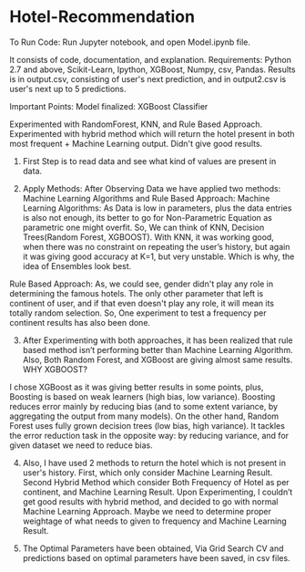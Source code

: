 # Hotel-Recommendation

To Run Code: Run Jupyter notebook, and open Model.ipynb file. 

It consists of code, documentation, and explanation. Requirements: Python 2.7 and above, Scikit-Learn, Ipython, XGBoost, Numpy, csv, Pandas. Results is in output.csv, consisting of user's next prediction, and in output2.csv is user's next up to 5 predictions.

Important Points: Model finalized: XGBoost Classifier

Experimented with RandomForest, KNN, and Rule Based Approach. Experimented with hybrid method which will return the hotel present in both most frequent + Machine Learning output. Didn't give good results.

1. First Step is to read data and see what kind of values are present in data.

2. Apply Methods: After Observing Data we have applied two methods: Machine Learning Algorithms and Rule Based Approach:
Machine Learning Algorithms: As Data is low in parameters, plus the data entries is also not enough, its better to go for Non-Parametric Equation as parametric one might overfit. So, We can think of KNN, Decision Trees(Random Forest, XGBOOST). With KNN, it was working good, when there was no constraint on repeating the user’s history, but again it was giving good accuracy at K=1, but very unstable. Which is why, the idea of Ensembles look best.

Rule Based Approach: As, we could see, gender didn't play any role in determining the famous hotels. The only other parameter that left is continent of user, and if that even doesn't play any role, it will mean its totally random selection. So, One experiment to test a frequency per continent results has also been done.

3. After Experimenting with both approaches, it has been realized that rule based method isn’t performing better than Machine Learning Algorithm. Also, Both Random Forest, and XGBoost are giving almost same results.
WHY XGBOOST?

I chose XGBoost as it was giving better results in some points, plus, Boosting is based on weak learners (high bias, low variance). Boosting reduces error mainly by reducing bias (and to some extent variance, by aggregating the output from many models). On the other hand, Random Forest uses fully grown decision trees (low bias, high variance). It tackles the error reduction task in the opposite way: by reducing variance, and for given dataset we need to reduce bias.


4. Also, I have used 2 methods to return the hotel which is not present in user's history. First, which only consider Machine Learning Result. Second Hybrid Method which consider Both Frequency of Hotel as per continent, and Machine Learning Result. Upon Experimenting, I couldn’t get good results with hybrid method, and decided to go with normal Machine Learning Approach. Maybe we need to determine proper weightage of what needs to given to frequency and Machine Learning Result.


5. The Optimal Parameters have been obtained, Via Grid Search CV and predictions based on optimal parameters have been saved, in csv files.
